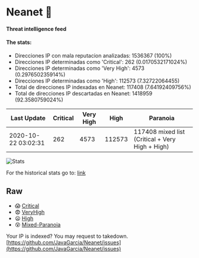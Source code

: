 # Neanet :hocho:
#### Threat intelligence feed
#### The stats:

- Direcciones IP con mala reputacion analizadas: 1536367 (100%)
- Direcciones IP determinadas como 'Critical':  262 (0.0170532171024%)
- Direcciones IP determinadas como 'Very High':  4573 (0.297650235914%)
- Direcciones IP determinadas como 'High':  112573 (7.32722064455)
- Total de direcciones IP indexadas en Neanet:  117408 (7.64192409756%)
- Total de direcciones IP descartadas en Neanet:  1418959 (92.3580759024%)

| Last Update | Critical | Very High | High | Paranoia |
| --- | --- | --- | --- | --- |
| 2020-10-22 03:02:31 | 262 | 4573 | 112573 | 117408 mixed list (Critical + Very High + High)|

![Stats](https://docs.google.com/spreadsheets/d/e/2PACX-1vSnaNMIXVabIpDJjufMlzH7poXnshF3mgd8Is1g9ytUEzVsP5my4Trn8f-xkoLLQ38xpL3HtmUexLo6/pubchart?oid=501124687&format=image)

For the historical stats go to: [link](/stats.csv)
## Raw
- :scream: [Critical](https://raw.githubusercontent.com/JavaGarcia/Neanet/master/blacklists/neanet_critical.txt)
- :fearful: [VeryHigh](https://raw.githubusercontent.com/JavaGarcia/Neanet/master/blacklists/neanet_veryHigh.txtt)
- :frowning: [High](https://raw.githubusercontent.com/JavaGarcia/Neanet/master/blacklists/neanet_high.txt)
- :dizzy_face: [Mixed-Paranoia](https://raw.githubusercontent.com/JavaGarcia/Neanet/master/blacklists/neanet_all.txt)


Your IP is indexed? You may request to takedown. [https://github.com/JavaGarcia/Neanet/issues](https://github.com/JavaGarcia/Neanet/issues)










































































































































































































































































































































































































































































































































































































































































































































































































































































































































































































































































































































































































































































































































































































































































































































































































































